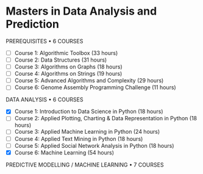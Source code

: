 # Masters in Data Analysis and Prediction

PREREQUISITES • 6 COURSES

- [ ]  Course 1: Algorithmic Toolbox (33 hours)  
- [ ]  Course 2: Data Structures (31 hours)  
- [ ]  Course 3: Algorithms on Graphs (18 hours)  
- [ ]  Course 4: Algorithms on Strings (19 hours)  
- [ ]  Course 5: Advanced Algorithms and Complexity (29 hours)  
- [ ]  Course 6: Genome Assembly Programming Challenge (11 hours)  

DATA ANALYSIS • 6 COURSES

- [x]  Course 1: Introduction to Data Science in Python (18 hours)  
- [ ]  Course 2: Applied Plotting, Charting & Data Representation in Python (18 hours)
- [ ]  Course 3: Applied Machine Learning in Python (24 hours)  
- [ ]  Course 4: Applied Text Mining in Python (18 hours)  
- [ ]  Course 5: Applied Social Network Analysis in Python (18 hours)  
- [x]  Course 6: Machine Learning (54 hours)  

PREDICTIVE MODELLING / MACHINE LEARNING • 7 COURSES












